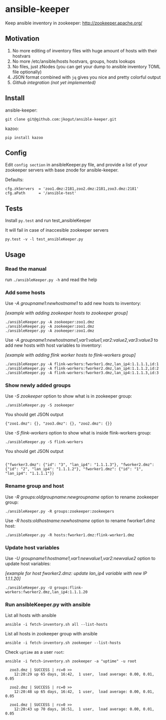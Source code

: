 # ansible-keeper
Keep ansible inventory in zookeeper:  http://zookeeper.apache.org/


Motivation
----------

1. No more editing of inventory files with huge amount of hosts with their hostvars
2. No more /etc/ansible/hosts hostvars, groups, hosts lookups
3. No files, just zNodes (you can get your dump to ansible inventory TOML file optionally)
4. JSON format combined with `jq` gives you nice and pretty colorful output 
5. *Github integration (not yet implemented)* 


Install
-------

ansible-keeper:
```
git clone git@github.com:jkogut/ansible-keeper.git

```
kazoo:
```
pip install kazoo
```


Config
------
Edit `config section` in ansibleKeeper.py file, 
and provide a list of your zookeeper servers with base znode for ansible-keeper.


Defaults:

```
cfg.zkServers  = 'zoo1.dmz:2181,zoo2.dmz:2181,zoo3.dmz:2181'
cfg.aPath      = '/ansible-test'
```


Tests
-----
Install `py.test` and run test_ansibleKeeper

It will fail in case of inaccesible zookeeper servers

```
py.test -v -l test_ansibleKeeper.py
```


Usage
-----

### Read the manual
run `./ansibleKeeper.py -h` and read the help 

### Add some hosts

Use *-A groupname1:newhostname1* to add new hosts to inventory: 

*[example with adding zookeeper hosts to zookeeper group]*
```
./ansibleKeeper.py -A zookeeper:zoo1.dmz
./ansibleKeeper.py -A zookeeper:zoo1.dmz
./ansibleKeeper.py -A zookeeper:zoo1.dmz
```

Use *-A groupname1:newhostname1,var1:value1,var2:value2,var3:value3* to add new hosts with host variables to inventory: 

*[example with adding flink worker hosts to flink-workers group]*
```
./ansibleKeeper.py -A flink-workers:fworker1.dmz,lan_ip4:1.1.1.1,id:1
./ansibleKeeper.py -A flink-workers:fworker2.dmz,lan_ip4:1.1.1.2,id:2
./ansibleKeeper.py -A flink-workers:fworker3.dmz,lan_ip4:1.1.1.3,id:3

```

### Show newly added groups

Use *-S zookeeper* option to show what is in zookeeper group:

```
./ansibleKeeper.py -S zookeeper
```

You should get JSON output

```
{"zoo1.dmz": {}, "zoo3.dmz": {}, "zoo2.dmz": {}}
```

Use *-S flink-workers* option to show what is inside flink-workers group:

```
./ansibleKeeper.py -S flink-workers
```

You should get JSON output

```
												  
{"fworker3.dmz": {"id": "3", "lan_ip4": "1.1.1.3"}, "fworker2.dmz": {"id": "2", "lan_ip4": "1.1.1.2"}, "fworker1.dmz": {"id": "1", "lan_ip4": "1.1.1.1"}}
```

### Rename group and host

Use *-R groups:oldgroupname:newgroupname* option to rename zookeeper group:

```
./ansibleKeeper.py -R groups:zookeeper:zookeepers
```

Use *-R hosts:oldhostname:newhostname* option to rename fworker1.dmz host:

```
./ansibleKeeper.py -R hosts:fworker1.dmz:flink-worker1.dmz
```

### Update host variables

Use *-U groupname1:hostname1,var1:newvalue1,var2:newvalue2* option to update host variables:

*[example for host fworker2.dmz: update lan_ip4 variable with new IP 1.1.1.20]*

```
./ansibleKeeper.py -U groups:flink-workers:fworker2.dmz,lan_ip4:1.1.1.20
```

### Run ansibleKeeper.py with ansible

List all hosts with ansible

```
ansible -i fetch-inventory.sh all --list-hosts
```


List all hosts in zookeeper group with ansible

```
ansible -i fetch-inventory.sh zookeeper --list-hosts
```

Check `uptime` as a user `root`:

```
ansible -i fetch-inventory.sh zookeeper -a "uptime" -u root

  zoo3.dmz | SUCCESS | rc=0 >>
    12:20:29 up 65 days, 16:42,  1 user,  load average: 0.00, 0.01, 0.05
 
  zoo2.dmz | SUCCESS | rc=0 >>
    12:20:48 up 65 days, 16:42,  1 user,  load average: 0.00, 0.01, 0.05
  
  zoo1.dmz | SUCCESS | rc=0 >>
    12:20:43 up 70 days, 16:51,  1 user,  load average: 0.00, 0.01, 0.05
   
```
